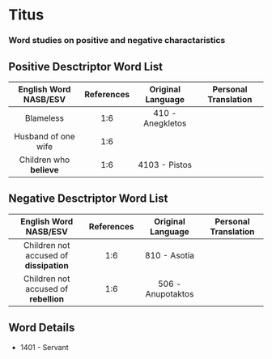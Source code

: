 # Titus
### Word studies on positive and negative charactaristics

## Positive Desctriptor Word List
| English Word NASB/ESV | References    | Original Language | Personal Translation  |
| :-------------------: | :-----------: | :---------------: | :-----------:         |
| Blameless             | 1:6           | 410 - Anegkletos  |                  |
| Husband of one wife   | 1:6           | | |
| Children who __believe__  | 1:6       | 4103 - Pistos     |   |



## Negative Desctriptor Word List
| English Word NASB/ESV                   | References | Original Language  | Personal Translation |
| :-------------------:                   | :--------: | :----------------: | :-----------:|
| Children not accused of __dissipation__ | 1:6        | 810 - Asotia       |   |
| Children not accused of __rebellion__   | 1:6        | 506 - Anupotaktos  |   |


## Word Details

* 1401 - Servant